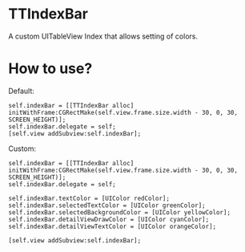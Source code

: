 # TTIndexBar
A custom UITableView Index that allows setting of colors.

# How to use?
Default:

    self.indexBar = [[TTIndexBar alloc] initWithFrame:CGRectMake(self.view.frame.size.width - 30, 0, 30, SCREEN_HEIGHT)];
    self.indexBar.delegate = self;
    [self.view addSubview:self.indexBar];

Custom:

    self.indexBar = [[TTIndexBar alloc] initWithFrame:CGRectMake(self.view.frame.size.width - 30, 0, 30, SCREEN_HEIGHT)];
    self.indexBar.delegate = self;
    
    self.indexBar.textColor = [UIColor redColor];
    self.indexBar.selectedTextColor = [UIColor greenColor];
    self.indexBar.selectedBackgroundColor = [UIColor yellowColor];
    self.indexBar.detailViewDrawColor = [UIColor cyanColor];
    self.indexBar.detailViewTextColor = [UIColor orangeColor];
    
    [self.view addSubview:self.indexBar];

